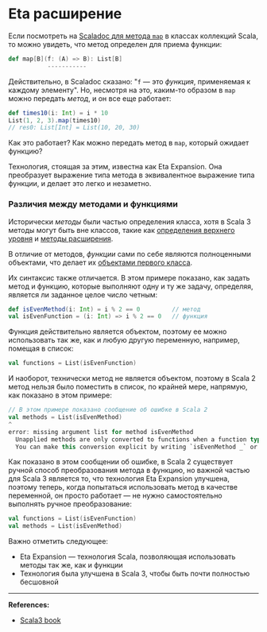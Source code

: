# Eta расширение

Если посмотреть на [Scaladoc для метода `map`](https://scala-lang.org/api/3.x/scala/collection/immutable/List.html#map-fffff812) 
в классах коллекций Scala, то можно увидеть, что метод определен для приема функции:

```scala
def map[B](f: (A) => B): List[B]
           -----------
```

Действительно, в Scaladoc сказано: "`f` — это _функция_, применяемая к каждому элементу". 
Но, несмотря на это, каким-то образом в `map` можно передать _метод_, и он все еще работает:

```scala
def times10(i: Int) = i * 10
List(1, 2, 3).map(times10)
// res0: List[Int] = List(10, 20, 30)
```

Как это работает? Как можно передать метод в `map`, который ожидает функцию?

Технология, стоящая за этим, известна как Eta Expansion. 
Она преобразует выражение типа метода в эквивалентное выражение типа функции, и делает это легко и незаметно.

### Различия между методами и функциями

Исторически _методы_ были частью определения класса, хотя в Scala 3 методы могут быть вне классов, 
такие как [определения верхнего уровня](@DOC@toplevel-definitions) и [методы расширения](@DOC@methods/extension-methods).

В отличие от методов, _функции_ сами по себе являются полноценными объектами, что делает их 
[объектами первого класса](https://ru.wikipedia.org/wiki/%D0%9E%D0%B1%D1%8A%D0%B5%D0%BA%D1%82_%D0%BF%D0%B5%D1%80%D0%B2%D0%BE%D0%B3%D0%BE_%D0%BA%D0%BB%D0%B0%D1%81%D1%81%D0%B0).

Их синтаксис также отличается. 
В этом примере показано, как задать метод и функцию, которые выполняют одну и ту же задачу, 
определяя, является ли заданное целое число четным:

```scala
def isEvenMethod(i: Int) = i % 2 == 0         // метод
val isEvenFunction = (i: Int) => i % 2 == 0   // функция
```

Функция действительно является объектом, поэтому ее можно использовать так же, 
как и любую другую переменную, например, помещая в список:

```scala
val functions = List(isEvenFunction)
```

И наоборот, технически метод не является объектом, поэтому в Scala 2 метод нельзя было поместить в список, 
по крайней мере, напрямую, как показано в этом примере:

```scala
// В этом примере показано сообщение об ошибке в Scala 2
val methods = List(isEvenMethod)
^
error: missing argument list for method isEvenMethod
  Unapplied methods are only converted to functions when a function type is expected.
  You can make this conversion explicit by writing `isEvenMethod _` or `isEvenMethod(_)` instead of `isEvenMethod`.
```

Как показано в этом сообщении об ошибке, в Scala 2 существует ручной способ преобразования метода в функцию, 
но важной частью для Scala 3 является то, что технология Eta Expansion улучшена, 
поэтому теперь, когда попытаться использовать метод в качестве переменной, 
он просто работает — не нужно самостоятельно выполнять ручное преобразование:

```scala
val functions = List(isEvenFunction)  
val methods = List(isEvenMethod)    
```

Важно отметить следующее:
- Eta Expansion — технология Scala, позволяющая использовать методы так же, как и функции
- Технология была улучшена в Scala 3, чтобы быть почти полностью бесшовной


---

**References:**
- [Scala3 book](https://docs.scala-lang.org/scala3/book/fun-eta-expansion.html)
